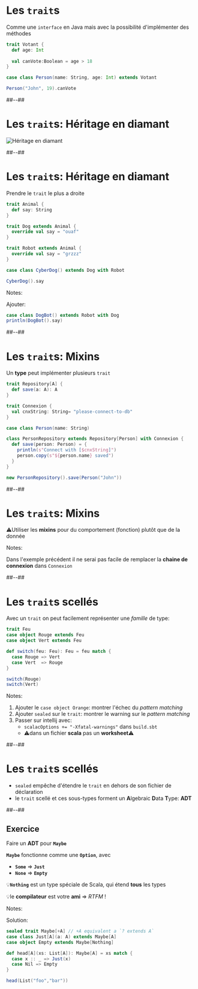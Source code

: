 <!-- .slide: class="sfeir-bg-white-1 with-code-dark big-code" -->
# Les `trait`s

Comme une `interface` en Java mais avec la possibilité d'implémenter des méthodes

```scala
trait Votant {
  def age: Int
  
  val canVote:Boolean = age > 18
}

case class Person(name: String, age: Int) extends Votant

Person("John", 19).canVote
```

##--##
<!-- .slide: class="sfeir-bg-white-1 with-code-dark big-code" -->
# Les `trait`s: Héritage en diamant

![Héritage en diamant](https://upload.wikimedia.org/wikipedia/commons/thumb/8/8e/Diamond_inheritance.svg/440px-Diamond_inheritance.svg.png)

##--##
<!-- .slide: class="sfeir-bg-white-1 with-code-dark big-code" -->
# Les `trait`s: Héritage en diamant

Prendre le `trait` le plus a droite

```scala
trait Animal {
  def say: String
}

trait Dog extends Animal {
  override val say = "ouaf"
}

trait Robot extends Animal {
  override val say = "grzzz"
}

case class CyberDog() extends Dog with Robot

CyberDog().say
```

Notes:

Ajouter:

```scala
case class DogBot() extends Robot with Dog
println(DogBot().say)
```

##--##
<!-- .slide: class="sfeir-bg-white-1 with-code-dark big-code" -->
# Les `trait`s: Mixins

Un **type** peut implémenter plusieurs `trait`

```scala
trait Repository[A] {
  def save(a: A): A
}

trait Connexion {
  val cnxString: String= "please-connect-to-db"
}

case class Person(name: String)

class PersonRepository extends Repository[Person] with Connexion {
  def save(person: Person) = {
    println(s"Connect with [$cnxString]")
    person.copy(s"${person.name} saved")
  }
}

new PersonRepository().save(Person("John"))
```

##--##
<!-- .slide: class="sfeir-bg-white-1 with-code-dark big-code" -->
# Les `trait`s: Mixins

⚠️Utiliser les **mixins** pour du comportement (fonction) plutôt que de la donnée 

Notes:

Dans l'exemple précédent il ne serai pas facile de remplacer la **chaine de connexion** dans `Connexion`

##--##
<!-- .slide: class="sfeir-bg-white-1 with-code-dark big-code" -->
# Les `trait`s scellés

Avec un `trait` on peut facilement représenter une _famille_ de type:

```scala
trait Feu
case object Rouge extends Feu
case object Vert extends Feu

def switch(feu: Feu): Feu = feu match {
  case Rouge => Vert
  case Vert  => Rouge
}

switch(Rouge)
switch(Vert)
```

Notes:

1. Ajouter le `case object Orange`: montrer l'échec du _pattern matching_
2. Ajouter `sealed` sur le `trait`: montrer le warning sur le _pattern matching_
3. Passer sur intellij avec:
   * `scalacOptions += "-Xfatal-warnings"` dans `build.sbt`
   * ⚠️dans un fichier **scala** pas un **worksheet**⚠️

##--##
<!-- .slide: class="sfeir-bg-white-1 with-code-dark big-code" -->
# Les `trait`s scellés

* `sealed` empêche d'étendre le `trait` en dehors de son fichier de déclaration
* le `trait` scellé et ces sous-types forment un **A**lgebraic **D**ata **T**ype: **ADT**

##--##
<!-- .slide: class="sfeir-bg-pink exercice" -->
## Exercice

Faire un **ADT** pour **`Maybe`**

**`Maybe`** fonctionne comme une **`Option`**, avec

* **`Some`** => **`Just`**
* **`None`** => **`Empty`**

💡**`Nothing`** est un type spéciale de Scala, qui étend **tous** les types

💡le **compilateur** est votre **ami** => _RTFM_ !

Notes:

Solution:

```scala
sealed trait Maybe[+A] // +A equivalent a `? extends A`
case class Just[A](a: A) extends Maybe[A]
case object Empty extends Maybe[Nothing]

def head[A](xs: List[A]): Maybe[A] = xs match {
  case x :: _ => Just(x)
  case Nil => Empty
}

head(List("foo","bar"))
```
